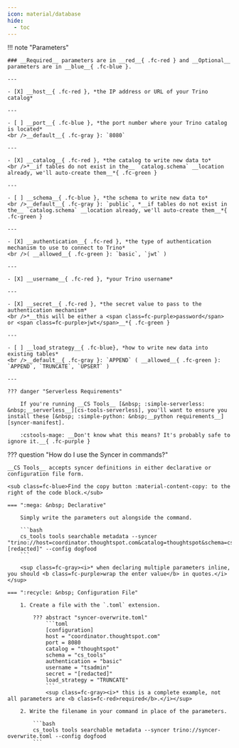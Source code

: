 ```yaml
---
icon: material/database
hide:
  - toc
---
```


!!! note "Parameters"

    ### __Required__ parameters are in __red__{ .fc-red } and __Optional__ parameters are in __blue__{ .fc-blue }.
    
    ---

    - [X] __host__{ .fc-red }, *the IP address or URL of your Trino catalog*

    ---

    - [ ] __port__{ .fc-blue }, *the port number where your Trino catalog is located*
    <br />__default__{ .fc-gray }: `8080`

    ---

    - [X] __catalog__{ .fc-red }, *the catalog to write new data to*
    <br />*__if tables do not exist in the__ `catalog.schema` __location already, we'll auto-create them__*{ .fc-green }

    ---

    - [ ] __schema__{ .fc-blue }, *the schema to write new data to*
    <br />__default__{ .fc-gray }: `public`, *__if tables do not exist in the__ `catalog.schema` __location already, we'll auto-create them__*{ .fc-green }

    ---

    - [X] __authentication__{ .fc-red }, *the type of authentication mechanism to use to connect to Trino*
    <br />( __allowed__{ .fc-green }: `basic`, `jwt` )

    ---

    - [X] __username__{ .fc-red }, *your Trino username*

    ---

    - [X] __secret__{ .fc-red }, *the secret value to pass to the authentication mechanism*
    <br />*__this will be either a <span class=fc-purple>password</span> or <span class=fc-purple>jwt</span>__*{ .fc-green }

    ---

    - [ ] __load_strategy__{ .fc-blue}, *how to write new data into existing tables*
    <br />__default__{ .fc-gray }: `APPEND` ( __allowed__{ .fc-green }: `APPEND`, `TRUNCATE`, `UPSERT` )

    ---

    ??? danger "Serverless Requirements"

        If you're running __CS Tools__ [&nbsp; :simple-serverless: &nbsp;__serverless__][cs-tools-serverless], you'll want to ensure you install these [&nbsp; :simple-python: &nbsp;__python requirements__][syncer-manifest].

        :cstools-mage: __Don't know what this means? It's probably safe to ignore it.__{ .fc-purple }


??? question "How do I use the Syncer in commands?"

    __CS Tools__ accepts syncer definitions in either declarative or configuration file form.

    <sub class=fc-blue>Find the copy button :material-content-copy: to the right of the code block.</sub>

    === ":mega: &nbsp; Declarative"

        Simply write the parameters out alongside the command.

        ```bash
        cs_tools tools searchable metadata --syncer "trino://host=coordinator.thoughtspot.com&catalog=thoughtspot&schema=cs_tools&authentication=basic&username=tsadmin&secret=[redacted]" --config dogfood
        ```

        <sup class=fc-gray><i>* when declaring multiple parameters inline, you should <b class=fc-purple>wrap the enter value</b> in quotes.</i></sup>

    === ":recycle: &nbsp; Configuration File"

        1. Create a file with the `.toml` extension.

            ??? abstract "syncer-overwrite.toml"
                ```toml
                [configuration]
                host = "coordinator.thoughtspot.com"
                port = 8080
                catalog = "thoughtspot"
                schema = "cs_tools"
                authentication = "basic"
                username = "tsadmin"
                secret = "[redacted]"
                load_strategy = "TRUNCATE"
                ```
                <sup class=fc-gray><i>* this is a complete example, not all parameters are <b class=fc-red>required</b>.</i></sup>

        2. Write the filename in your command in place of the parameters.

            ```bash
            cs_tools tools searchable metadata --syncer trino://syncer-overwrite.toml --config dogfood
            ```

[cs-tools-serverless]: ../../getting-started/#serverless
[syncer-manifest]: https://github.com/thoughtspot/cs_tools/blob/master/cs_tools/sync/starburst/MANIFEST.json